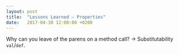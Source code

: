 ```yaml
---
layout: post
title:  "Lessons Learned – Properties"
date:   2017-04-30 12:00:00 +0200
---
```


Why can you leave of the parens on a method call? -> Substitutability `val`/`def`.
